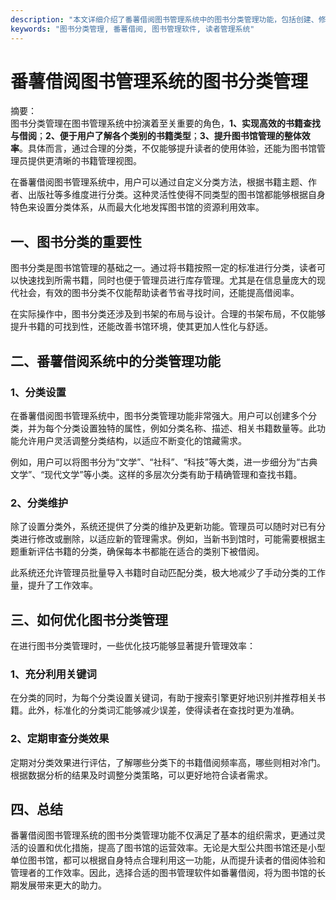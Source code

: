 ```yaml
---
description: "本文详细介绍了番薯借阅图书管理系统中的图书分类管理功能，包括创建、修改及管理图书分类的步骤和最佳实践，以提升图书馆的管理效率。"
keywords: "图书分类管理, 番薯借阅, 图书管理软件, 读者管理系统"
---
```

# 番薯借阅图书管理系统的图书分类管理

摘要：  
图书分类管理在图书管理系统中扮演着至关重要的角色，**1、实现高效的书籍查找与借阅**；**2、便于用户了解各个类别的书籍类型**；**3、提升图书馆管理的整体效率**。具体而言，通过合理的分类，不仅能够提升读者的使用体验，还能为图书馆管理员提供更清晰的书籍管理视图。

在番薯借阅图书管理系统中，用户可以通过自定义分类方法，根据书籍主题、作者、出版社等多维度进行分类。这种灵活性使得不同类型的图书馆都能够根据自身特色来设置分类体系，从而最大化地发挥图书馆的资源利用效率。

## 一、图书分类的重要性

图书分类是图书馆管理的基础之一。通过将书籍按照一定的标准进行分类，读者可以快速找到所需书籍，同时也便于管理员进行库存管理。尤其是在信息量庞大的现代社会，有效的图书分类不仅能帮助读者节省寻找时间，还能提高借阅率。

在实际操作中，图书分类还涉及到书架的布局与设计。合理的书架布局，不仅能够提升书籍的可找到性，还能改善书馆环境，使其更加人性化与舒适。

## 二、番薯借阅系统中的分类管理功能

### 1、分类设置

在番薯借阅图书管理系统中，图书分类管理功能非常强大。用户可以创建多个分类，并为每个分类设置独特的属性，例如分类名称、描述、相关书籍数量等。此功能允许用户灵活调整分类结构，以适应不断变化的馆藏需求。

例如，用户可以将图书分为“文学”、“社科”、“科技”等大类，进一步细分为“古典文学”、“现代文学”等小类。这样的多层次分类有助于精确管理和查找书籍。

### 2、分类维护

除了设置分类外，系统还提供了分类的维护及更新功能。管理员可以随时对已有分类进行修改或删除，以适应新的管理需求。例如，当新书到馆时，可能需要根据主题重新评估书籍的分类，确保每本书都能在适合的类别下被借阅。

此系统还允许管理员批量导入书籍时自动匹配分类，极大地减少了手动分类的工作量，提升了工作效率。

## 三、如何优化图书分类管理

在进行图书分类管理时，一些优化技巧能够显著提升管理效率：

### 1、充分利用关键词

在分类的同时，为每个分类设置关键词，有助于搜索引擎更好地识别并推荐相关书籍。此外，标准化的分类词汇能够减少误差，使得读者在查找时更为准确。

### 2、定期审查分类效果

定期对分类效果进行评估，了解哪些分类下的书籍借阅频率高，哪些则相对冷门。根据数据分析的结果及时调整分类策略，可以更好地符合读者需求。

## 四、总结

番薯借阅图书管理系统的图书分类管理功能不仅满足了基本的组织需求，更通过灵活的设置和优化措施，提高了图书馆的运营效率。无论是大型公共图书馆还是小型单位图书馆，都可以根据自身特点合理利用这一功能，从而提升读者的借阅体验和管理者的工作效率。因此，选择合适的图书管理软件如番薯借阅，将为图书馆的长期发展带来更大的助力。
